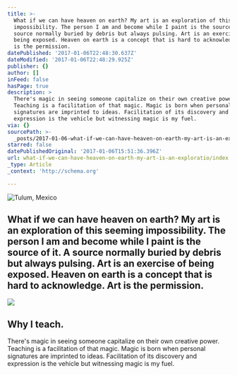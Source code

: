 ```yaml
---
title: >-
  What if we can have heaven on earth? My art is an exploration of this seeming
  impossibility. The person I am and become while I paint is the source of it. A
  source normally buried by debris but always pulsing. Art is an exercise of
  being exposed. Heaven on earth is a concept that is hard to acknowledge. Art
  is the permission.
datePublished: '2017-01-06T22:48:30.637Z'
dateModified: '2017-01-06T22:48:29.925Z'
publisher: {}
author: []
inFeed: false
hasPage: true
description: >
  There's magic in seeing someone capitalize on their own creative power.
  Teaching is a facilitation of that magic. Magic is born when personal
  signatures are imprinted to ideas. Facilitation of its discovery and
  expression is the vehicle but witnessing magic is my fuel.
via: {}
sourcePath: >-
  _posts/2017-01-06-what-if-we-can-have-heaven-on-earth-my-art-is-an-exploratio.md
starred: false
datePublishedOriginal: '2017-01-06T15:51:36.396Z'
url: what-if-we-can-have-heaven-on-earth-my-art-is-an-exploratio/index.html
_type: Article
_context: 'http://schema.org'

---
```

![Tulum, Mexico ](https://the-grid-user-content.s3-us-west-2.amazonaws.com/a35cedf0-90bb-434e-8272-6295238b9245.jpg)

## **What if we can have heaven on earth?** My art is an exploration of this seeming impossibility. The person I am and become while I paint is the source of it. A source normally buried by debris but always pulsing. Art is an exercise of being exposed. Heaven on earth is a concept that is hard to acknowledge. Art is the permission.
![](https://the-grid-user-content.s3-us-west-2.amazonaws.com/5fab4c0a-97ff-4182-896f-5dc274ada2ae.jpg)

## Why I teach.

There's magic in seeing someone capitalize on their own creative power. Teaching is a facilitation of that magic. Magic is born when personal signatures are imprinted to ideas. Facilitation of its discovery and expression is the vehicle but witnessing magic is my fuel.